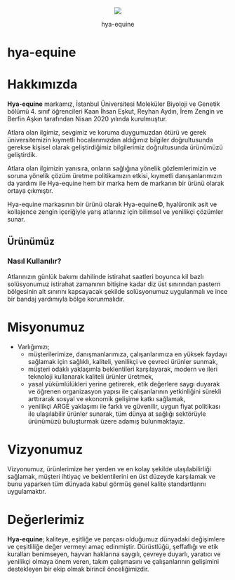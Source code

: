 <div align="center">
<img src="https://github.com/eskutkaan/hya-equine/blob/master/Ekran%20Al%C4%B1nt%C4%B1s%C4%B1.png" >
<p>hya-equine</p>
</div>
                                                                                                 
# hya-equine
# Hakkımızda 

**Hya-equine** markamız, İstanbul Üniversitesi Moleküler Biyoloji ve Genetik bölümü 4. sınıf öğrencileri Kaan İhsan Eşkut, Reyhan Aydın, İrem Zengin ve Berfin Aşkın tarafından Nisan 2020 yılında kurulmuştur.

Atlara olan ilgimiz, sevgimiz ve koruma duygumuzdan ötürü ve gerek üniversitemizin kıymetli hocalarımızdan aldığımız bilgiler doğrultusunda gerekse kişisel olarak geliştirdiğimiz bilgilerimiz doğrultusunda ürünümüzü geliştirdik.

Atlara olan ilgimizin yanısıra, onların sağlığına yönelik gözlemlerimizin ve soruna yönelik çözüm üretme politikamızın etkisi, kıymetli danışanlarımızın da yardımı ile Hya-equine hem bir marka hem de markanın bir ürünü olarak ortaya çıkmıştır. 

Hya-equine markasının bir ürünü olarak Hya-equine©, hyalüronik asit ve kollajence zengin içeriğiyle yarış atlarınız için bilimsel ve yenilikçi çözümler sunar.

## Ürünümüz
### Nasıl Kullanılır?

Atlarınızın günlük bakımı dahilinde istirahat saatleri boyunca kil bazlı solüsyonumuz istirahat zamanının bitişine kadar diz üst sınırından pastern bölgesinin alt sınırını kapsayacak şekilde solüsyonumuz uygulanmalı ve ince bir bandaj yardımıyla bölge korunmalıdır.


# Misyonumuz
+ Varlığımızı; 
  - müşterilerimize, danışmanlarımıza, çalışanlarımıza en yüksek faydayı sağlamak için sağlıklı, kaliteli, yenilikçi ve çevreci ürünler sunmak, 
  - müşteri odaklı yaklaşımla beklentileri karşılayarak, modern ve ileri teknoloji kullanarak kaliteli ürünler üretmek, 
  - yasal yükümlülükleri yerine getirerek, etik değerlere saygı duyarak ve öğrenen organizasyon yapısı ile çalışanlarının yetkinliğini sürekli arttırarak sosyal ve ekonomik gelişime katkı sağlamak, 
  - yenilikçi ARGE yaklaşımı ile farklı ve güvenilir, uygun fiyat politikası ile ulaşılabilir ürünler sunarak, tüm dünya at sağlığı sektörüyle ürünümüzü buluşturmak üzere adamış bulunmaktayız.
  
 # Vizyonumuz
Vizyonumuz, ürünlerimize her yerden ve en kolay şekilde ulaşılabilirliği sağlamak, müşteri ihtiyaç ve beklentilerini en üst düzeyde karşılamak ve bunu yaparken tüm dünyada kabul görmüş genel kalite standartlarını uygulamaktır.

# Değerlerimiz 
**Hya-equine**; kaliteye, eşitliğe ve parçası olduğumuz dünyadaki değişimlere ve çeşitliliğe değer vermeyi amaç edinmiştir. Dürüstlüğü, şeffaflığı ve etik kuralları benimseyen, hayvan haklarına saygılı, çevreye duyarlı, yaratıcı ve yenilikçi olmaya önem veren, takım çalışmasını ve çalışanlarının gelişimini destekleyen bir ekip olmak birincil önceliğimizdir.
